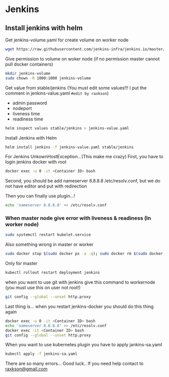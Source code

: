 # Jenkins

## Install jenkins with helm
Get jenkins-volume.yaml for create volume on worker node
```bash
wget https://raw.githubusercontent.com/jenkins-infra/jenkins.io/master/content/doc/tutorials/kubernetes/installing-jenkins-on-kubernetes/jenkins-volume.yaml
```

Give permission to volume on woker node (if no permission master cannot pull docker containers)
```bash
mkdir jenkins-volume
sudo chown -R 1000:1000 jenkins-volume
```

Get value from stable/jenkins (You must edit some values!!! I put the comment in jenkins-value.yaml `#edit by raxkson`)
- admin password
- nodeport
- liveness time
- readiness time
```bash
helm inspect values stable/jenkins > jenkins-value.yaml
```

Install Jenkins with Helm
```bash
helm install jenkins -f jenkins-value.yaml stable/jenkins
```

For Jenkins UnkownHostException...(This make me crazy)
First, you have to login jenkins docker with root
```bash
docker exec -u 0 -it <Container ID> bash
```
Second, you should be add nameserver 8.8.8.8 /etc/resolv.conf, but we do not have editor and put with redirection

Then you can finally use plugin...!
```bash
echo 'nameserver 8.8.8.8' >> /etc/resolv.conf
```



### When master node give error with liveness & readiness (In worker node)
```bash
sudo systemctl restart kubelet.service
```
Also something wrong in master or worker
```bash
sudo docker stop $(sudo docker ps -a -q); sudo docker rm $(sudo docker ps -a -q)
```
Only for master
```bash
kubectl rollout restart deployment jenkins 
```

when you want to use git with jenkins give this command to workernode (you must use this on user not root!)
```bash
git config --global --unset http.proxy
```


Last thing is... when you restart jenkins-docker you should do this thing again
```bash
docker exec -u 0 -it <Container ID> bash
echo 'nameserver 8.8.8.8' >> /etc/resolv.conf
docker exec -it <Container ID> bash
git config --global --unset http.proxy
```

When you want to use kubernetes plugin you have to apply jankins-sa.yaml
```bash
kubectl apply -f jenkins-sa.yaml
```


There are so many errors... Good luck.. If you need help contact to raxkson@gmail.com
